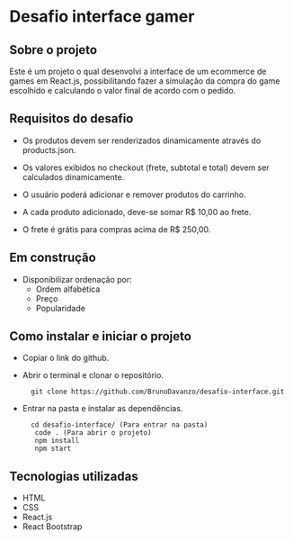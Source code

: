 # Desafio interface gamer

## Sobre o projeto

Este é um projeto o qual desenvolvi a interface de um ecommerce de games em React.js, possibilitando fazer a simulação da compra do game escolhido e calculando o valor final de acordo com o pedido.

## Requisitos do desafio
 * Os produtos devem ser renderizados dinamicamente através do products.json.

* Os valores exibidos no checkout (frete, subtotal e total) devem ser calculados dinamicamente.

* O usuário poderá adicionar e remover produtos do carrinho.

* A cada produto adicionado, deve-se somar R$ 10,00 ao frete.
* O frete é grátis para compras acima de R$ 250,00.

## Em construção

* Disponibilizar ordenação por:
  * Ordem alfabética
  * Preço
  * Popularidade 

## Como instalar e iniciar o projeto

* Copiar o link do github.
* Abrir o terminal e clonar o repositório.

        git clone https://github.com/BrunoDavanzo/desafio-interface.git
     
* Entrar na pasta e instalar as dependências.

        cd desafio-interface/ (Para entrar na pasta)
         code . (Para abrir o projeto)
         npm install
         npm start

## Tecnologias utilizadas

* HTML
* CSS
* React.js
* React Bootstrap